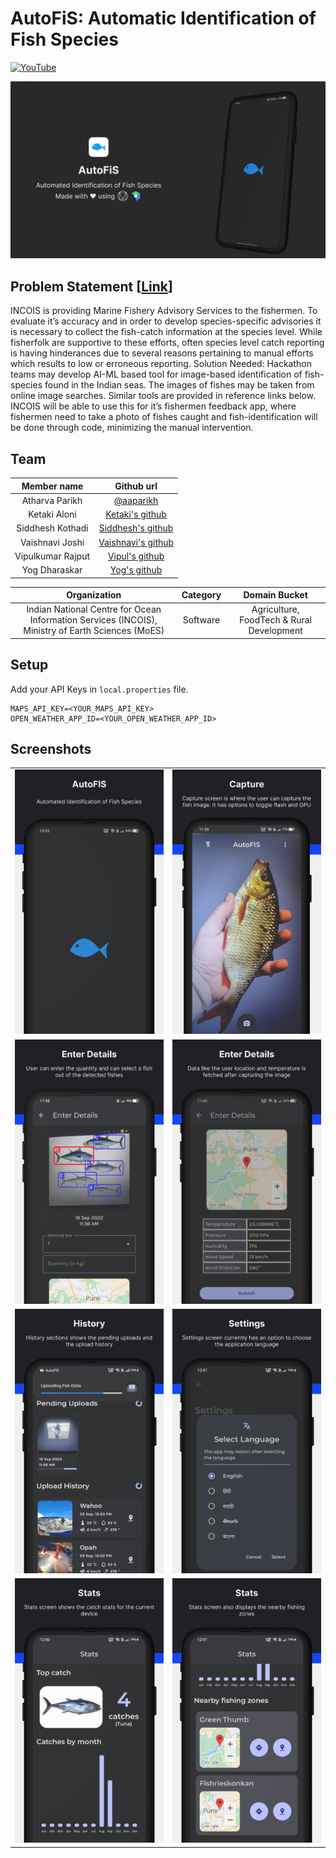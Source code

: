 # AutoFiS: Automatic Identification of Fish Species

[![YouTube](https://img.shields.io/badge/YouTube-FF0000)](https://youtu.be/Ba9CgKhO2lc)

<a href="https://youtu.be/Ba9CgKhO2lc"><img src="https://github.com/Confusion-Matrix-2023/autofis-m3/blob/screenshots/Poster.png?raw=true" /></a>

## Problem Statement [<a href="https://sih.gov.in/sih2022PS?technology_bucket=QWxs&category=QWxs&organization=SW5kaWFuIE5hdGlvbmFsIENlbnRyZSBmb3IgT2NlYW4gSW5mb3JtYXRpb24gU2VydmljZXMgKElOQ09JUyksIE1pbmlzdHJ5IG9mIEVhcnRoIFNjaWVuY2VzIChNb0VTKS4=&organization_type=QWxs">Link</a>]
	
INCOIS is providing Marine Fishery Advisory Services to the fishermen. To evaluate it’s accuracy and in order to develop species-specific advisories it is necessary to collect the fish-catch information at the species level. While fisherfolk are supportive to these efforts, often species level catch reporting is having hinderances due to several reasons pertaining to manual efforts which results to low or erroneous reporting. Solution Needed: Hackathon teams may develop AI-ML based tool for image-based identification of fish-species found in the Indian seas. The images of fishes may be taken from online image searches. Similar tools are provided in reference links below. INCOIS will be able to use this for it’s fishermen feedback app, where fishermen need to take a photo of fishes caught and fish-identification will be done through code, minimizing the manual intervention.

## Team
| Member name | Github url |
| :---: | :---: |
| Atharva Parikh | [@aaparikh](https://github.com/aaparikh) |
| Ketaki Aloni | [Ketaki's github](https://github.com/ketaaaki) |
| Siddhesh Kothadi | [Siddhesh's github](https://github.com/siddheshkothadi) |
| Vaishnavi Joshi | [Vaishnavi's github](https://github.com/vaishnavi-30-beep) |
| Vipulkumar Rajput | [Vipul's github](https://github.com/vipul-rajput) |
| Yog Dharaskar | [Yog's github](www.google.com) |

| Organization | Category | Domain Bucket |
| :---: | :---: | :---: |
| Indian National Centre for Ocean Information Services (INCOIS), Ministry of Earth Sciences (MoES) | Software | Agriculture, FoodTech & Rural Development |

## Setup
Add your API Keys in <code>local.properties</code> file.
```
MAPS_API_KEY=<YOUR_MAPS_API_KEY>
OPEN_WEATHER_APP_ID=<YOUR_OPEN_WEATHER_APP_ID>
```

## Screenshots
| | |
| :---: | :---: |
| <img src="https://github.com/Confusion-Matrix-2023/autofis-m3/blob/screenshots/AutoFIS.png?raw=true" /> | <img src="https://github.com/Confusion-Matrix-2023/autofis-m3/blob/screenshots/Capture.png?raw=true" /> |
| <img src="https://github.com/Confusion-Matrix-2023/autofis-m3/blob/screenshots/Enter%20Details.png?raw=true" /> | <img src="https://github.com/Confusion-Matrix-2023/autofis-m3/blob/screenshots/Enter%20Details-1.png?raw=true" /> |
| <img src="https://github.com/Confusion-Matrix-2023/autofis-m3/blob/screenshots/History.png?raw=true" /> | <img src="https://github.com/Confusion-Matrix-2023/autofis-m3/blob/screenshots/Settings.png?raw=true" /> |
| <img src="https://github.com/Confusion-Matrix-2023/autofis-m3/blob/screenshots/Stats.png?raw=true" /> | <img src="https://github.com/Confusion-Matrix-2023/autofis-m3/blob/screenshots/Stats-1.png?raw=true" /> |
